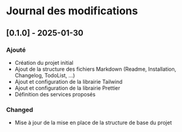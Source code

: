 # Journal des modifications

## [0.1.0] - 2025-01-30

### Ajouté

- Création du projet initial
- Ajout de la structure des fichiers Markdown (Readme, Installation, Changelog, TodoList, ...)
- Ajout et configuration de la librairie Tailwind
- Ajout et configuration de la librairie Prettier
- Définition des services proposés

### Changed

- Mise à jour de la mise en place de la structure de base du projet
